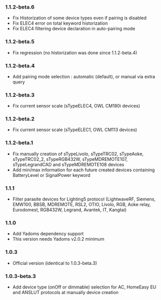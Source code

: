 ### 1.1.2-beta.6
* Fix Historization of some device types even if pairing is disabled
* Fix ELEC4 error on total keyword historization
* Fix ELEC4 filtering device declaration in auto-pairing mode

### 1.1.2-beta.5
* Fix regression (no historization was done since 1.1.2-beta.4)

### 1.1.2-beta.4
* Add pairing mode selection : automatic (default), or manual via extra query

### 1.1.2-beta.3
* Fix current sensor scale (sTypeELEC4, OWL CM180i devices)

### 1.1.2-beta.2
* Fix current sensor scale (sTypeELEC1, OWL CM113 devices)

### 1.1.2-beta.1
* Fix manually creation of sTypeLivolo, sTypeTRC02, sTypeAoke, sTypeTRC02_2, sTypeRGB432W, sTypeMDREMOTE107, sTypeLegrandCAD and sTypeMDREMOTE108 devices
* Add min/max information for each future created devices containing BatteryLevel or SignalPower keyword

### 1.1.1
* Filter parasite devices for Lighting5 protocol (LightwaveRF, Siemens, EMW100, BBSB, MDREMOTE, RSL2, OTIO, Livolo, RGB, Aoke relay, Eurodomest, RGB432W, Legrand, Avantek, IT, Kangtai)

### 1.1.0
* Add Yadoms dependency support
* This version needs Yadoms v2.0.2 minimum

### 1.0.3
* Official version (identical to 1.0.3-beta.3)

### 1.0.3-beta.3
* Add device type (onOff or dimmable) selection for AC, HomeEasy EU and ANSLUT protocols at manually device creation
